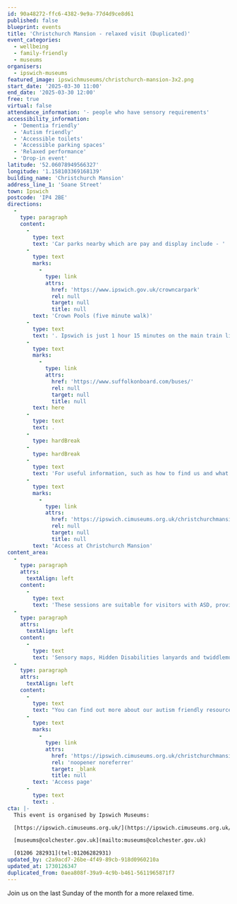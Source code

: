 ```yaml
---
id: 90a48272-ffc6-4382-9e9a-77d4d9ce8d61
published: false
blueprint: events
title: 'Christchurch Mansion - relaxed visit (Duplicated)'
event_categories:
  - wellbeing
  - family-friendly
  - museums
organisers:
  - ipswich-museums
featured_image: ipswichmuseums/christchurch-mansion-3x2.png
start_date: '2025-03-30 11:00'
end_date: '2025-03-30 12:00'
free: true
virtual: false
attendance_information: '- people who have sensory requirements'
accessibility_information:
  - 'Dementia friendly'
  - 'Autism friendly'
  - 'Accessible toilets'
  - 'Accessible parking spaces'
  - 'Relaxed performance'
  - 'Drop-in event'
latitude: '52.06078949566327'
longitude: '1.158103369168139'
building_name: 'Christchurch Mansion'
address_line_1: 'Soane Street'
town: Ipswich
postcode: 'IP4 2BE'
directions:
  -
    type: paragraph
    content:
      -
        type: text
        text: 'Car parks nearby which are pay and display include - '
      -
        type: text
        marks:
          -
            type: link
            attrs:
              href: 'https://www.ipswich.gov.uk/crowncarpark'
              rel: null
              target: null
              title: null
        text: 'Crown Pools (five minute walk)'
      -
        type: text
        text: '. Ipswich is just 1 hour 15 minutes on the main train line from London to Norwich.  Arriving at Ipswich Station the museum is approximately 20 minute walk or short bus ride to the town centre. The museum is a five minute walk from Tower Ramparts bus station in the town centre - see the latest bus timetables '
      -
        type: text
        marks:
          -
            type: link
            attrs:
              href: 'https://www.suffolkonboard.com/buses/'
              rel: null
              target: null
              title: null
        text: here
      -
        type: text
        text: .
      -
        type: hardBreak
      -
        type: hardBreak
      -
        type: text
        text: 'For useful information, such as how to find us and what facilities Christchurch Mansion has, we recommend reading our Access information: '
      -
        type: text
        marks:
          -
            type: link
            attrs:
              href: 'https://ipswich.cimuseums.org.uk/christchurchmansionaccess/'
              rel: null
              target: null
              title: null
        text: 'Access at Christchurch Mansion'
content_area:
  -
    type: paragraph
    attrs:
      textAlign: left
    content:
      -
        type: text
        text: 'These sessions are suitable for visitors with ASD, providing an opportunity for them to explore the galleries at a quieter time. We aim to minimise sensory stimulation by turning off audio and visuals and hand driers, whilst providing a sensory space in the Ceramics and Glass gallery.'
  -
    type: paragraph
    attrs:
      textAlign: left
    content:
      -
        type: text
        text: 'Sensory maps, Hidden Disabilities lanyards and twiddlemuffs are available from the Mansion welcome desk free of charge.'
  -
    type: paragraph
    attrs:
      textAlign: left
    content:
      -
        type: text
        text: "You can find out more about our autism friendly resources by visiting our\_"
      -
        type: text
        marks:
          -
            type: link
            attrs:
              href: 'https://ipswich.cimuseums.org.uk/christchurchmansionaccess/'
              rel: 'noopener noreferrer'
              target: _blank
              title: null
        text: 'Access page'
      -
        type: text
        text: .
cta: |-
  This event is organised by Ipswich Museums:

  [https://ipswich.cimuseums.org.uk/](https://ipswich.cimuseums.org.uk/) 

  [museums@colchester.gov.uk](mailto:museums@colchester.gov.uk)

  [01206 282931](tel:01206282931)
updated_by: c2a9acd7-26be-4f49-89cb-918d0960210a
updated_at: 1730126347
duplicated_from: 0aea808f-39a9-4c9b-b461-5611965871f7
---
```

Join us on the last Sunday of the month for a more relaxed time.